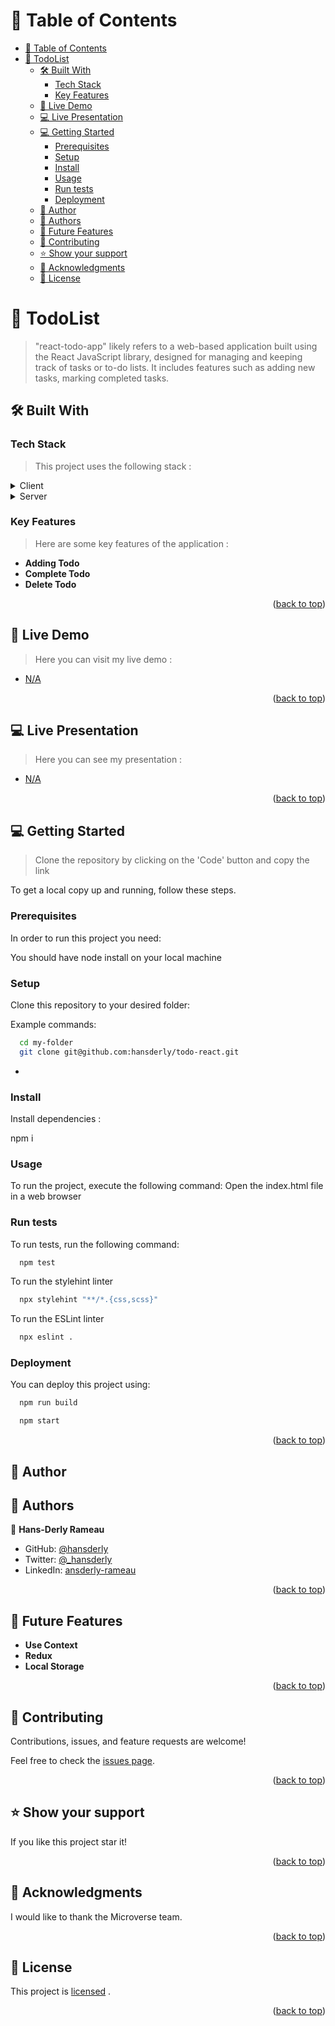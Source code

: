 <a name="readme-top"></a>

<!-- TABLE OF CONTENTS -->

# 📗 Table of Contents

-   [📗 Table of Contents](#-table-of-contents)
-   [📖 TodoList ](#-todolist-)
    -   [🛠 Built With ](#-built-with-)
        -   [Tech Stack ](#tech-stack-)
        -   [Key Features ](#key-features-)
    -   [🚀 Live Demo ](#-live-demo-)
    -   [💻 Live Presentation](#-live-presentation)
    -   [💻 Getting Started ](#-getting-started-)
        -   [Prerequisites](#prerequisites)
        -   [Setup](#setup)
        -   [Install](#install)
        -   [Usage](#usage)
        -   [Run tests](#run-tests)
        -   [Deployment](#deployment)
    -   [👥 Author ](#-author-)
    -   [👥 Authors ](#-authors-)
    -   [🔭 Future Features ](#-future-features-)
    -   [🤝 Contributing ](#-contributing-)
    -   [⭐️ Show your support ](#️-show-your-support-)
    -   [🙏 Acknowledgments ](#-acknowledgments-)
    -   [📝 License ](#-license-)

<!-- PROJECT DESCRIPTION -->

# 📖 TodoList <a name="about-project"></a>

> "react-todo-app" likely refers to a web-based application built using the React JavaScript library, designed for managing and keeping track of tasks or to-do lists. It includes features such as adding new tasks, marking completed tasks.

## 🛠 Built With <a name="built-with"></a>

### Tech Stack <a name="tech-stack"></a>

> This project uses the following stack :

<details>
  <summary>Client</summary>
  <ul>
    <li><a href="https://reactjs.org/">React</a></li>
  </ul>
</details>
<details>
<summary>Server</summary>

</details>

<!-- Features -->

### Key Features <a name="key-features"></a>

> Here are some key features of the application :

-   **Adding Todo**
-   **Complete Todo**
-   **Delete Todo**

<p align="right">(<a href="#readme-top">back to top</a>)</p>

<!-- LIVE DEMO -->

## 🚀 Live Demo <a name="live-demo"></a>

> Here you can visit my live demo :

-   [N/A]()

<p align="right">(<a href="#readme-top">back to top</a>)</p>

<!-- LIVE DEMO -->

## 💻 Live Presentation<a name="vgs-presentation"></a>

> Here you can see my presentation :

-   [N/A]()

<p align="right">(<a href="#readme-top">back to top</a>)</p>

<!-- GETTING STARTED -->

## 💻 Getting Started <a name="getting-started"></a>

> Clone the repository by clicking on the 'Code' button and copy the link

To get a local copy up and running, follow these steps.

### Prerequisites

In order to run this project you need:

You should have node install on your local machine

### Setup

Clone this repository to your desired folder:

Example commands:

```sh
  cd my-folder
  git clone git@github.com:hansderly/todo-react.git
```

-

### Install

Install dependencies :

npm i

### Usage

To run the project, execute the following command:
Open the index.html file in a web browser

### Run tests

To run tests, run the following command:

```sh
  npm test
```

To run the stylehint linter

```sh
  npx stylehint "**/*.{css,scss}"
```

To run the ESLint linter

```sh
  npx eslint .
```

### Deployment

You can deploy this project using:

```sh
  npm run build
```

```sh
  npm start
```

<p align="right">(<a href="#readme-top">back to top</a>)</p>

<!-- AUTHORS -->

## 👥 Author <a name="authors"></a>

## 👥 Authors <a name="authors"></a>

👤 **Hans-Derly Rameau**

-   GitHub: [@hansderly](https://github.com/hansderly)
-   Twitter: [@\_hansderly](https://twitter.com/_hansderly)
-   LinkedIn: [ansderly-rameau](https://linkedin.com/in/ansderly-rameau/)

<p align="right">(<a href="#readme-top">back to top</a>)</p>

<!-- FUTURE FEATURES -->

## 🔭 Future Features <a name="future-features"></a>

-   **Use Context**
-   **Redux**
-   **Local Storage**

<p align="right">(<a href="#readme-top">back to top</a>)</p>

<!-- CONTRIBUTING -->

## 🤝 Contributing <a name="contributing"></a>

Contributions, issues, and feature requests are welcome!

Feel free to check the [issues page](../../issues/).

<p align="right">(<a href="#readme-top">back to top</a>)</p>

<!-- SUPPORT -->

## ⭐️ Show your support <a name="support"></a>

If you like this project star it!

<p align="right">(<a href="#readme-top">back to top</a>)</p>

<!-- ACKNOWLEDGEMENTS -->

## 🙏 Acknowledgments <a name="acknowledgements"></a>

I would like to thank the Microverse team.

<p align="right">(<a href="#readme-top">back to top</a>)</p>
<!-- LICENSE -->

## 📝 License <a name="license"></a>

This project is [licensed](./LICENSE) .

<p align="right">(<a href="#readme-top">back to top</a>)</p>
